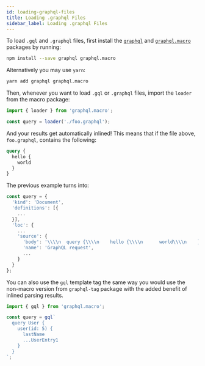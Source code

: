```yaml
---
id: loading-graphql-files
title: Loading .graphql Files
sidebar_label: Loading .graphql Files
---
```


To load `.gql` and `.graphql` files, first install the [`graphql`](https://www.npmjs.com/package/graphql) and [`graphql.macro`](https://www.npmjs.com/package/graphql.macro) packages by running:

```sh
npm install --save graphql graphql.macro
```

Alternatively you may use `yarn`:

```sh
yarn add graphql graphql.macro
```

Then, whenever you want to load `.gql` or `.graphql` files, import the `loader` from the macro package:

```js
import { loader } from 'graphql.macro';

const query = loader('./foo.graphql');
```

And your results get automatically inlined! This means that if the file above, `foo.graphql`, contains the following:

```graphql
query {
  hello {
    world
  }
}
```

The previous example turns into:

```javascript
const query = {
  'kind': 'Document',
  'definitions': [{
    ...
  }],
  'loc': {
    ...
    'source': {
      'body': '\\\\n  query {\\\\n    hello {\\\\n      world\\\\n    }\\\\n  }\\\\n',
      'name': 'GraphQL request',
      ...
    }
  }
};
```

You can also use the `gql` template tag the same way you would use the non-macro version from `graphql-tag` package with the added benefit of inlined parsing results.

```js
import { gql } from 'graphql.macro';

const query = gql`
  query User {
    user(id: 5) {
      lastName
      ...UserEntry1
    }
  }
`;
```
